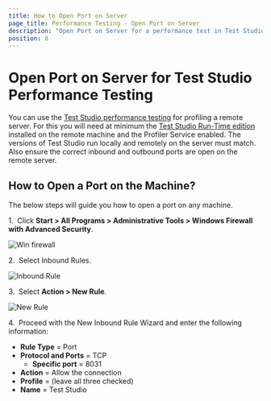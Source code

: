 ```yaml
---
title: How to Open Port on Server
page_title: Performance Testing - Open Port on Server
description: "Open Port on Server for a performance test in Test Studio project."
position: 8
---
```

# Open Port on Server for Test Studio Performance Testing

You can use the <a href="/features/testing-types/performance-testing/overview" target="_blank">Test Studio performance testing</a> for profiling a remote server. For this you will need at minimum the <a href="https://www.telerik.com/teststudio/test-studio-runtime" target="_blank">Test Studio Run-Time edition</a> installed on the remote machine and the Profiler Service enabled. The versions of Test Studio run locally and remotely on the server must match. Also ensure the correct inbound and outbound ports are open on the remote server.

## How to Open a Port on the Machine?

The below steps will guide you how to open a port on any machine.

1.&nbsp; Click **Start > All Programs > Administrative Tools > Windows Firewall with Advanced Security**.

![Win firewall][1]

2.&nbsp; Select Inbound Rules.

![Inbound Rule][2]

3.&nbsp; Select **Action > New Rule**.

![New Rule][3]

4.&nbsp; Proceed with the New Inbound Rule Wizard and enter the following information:

- **Rule Type** = Port
- **Protocol and Ports** = TCP
  - **Specific port** = 8031
- **Action** = Allow the connection
- **Profile** = (leave all three checked)
- **Name** = Test Studio

[1]: /img/features/testing-types/performance-testing/open-port-on-server/fig1.png
[2]: /img/features/testing-types/performance-testing/open-port-on-server/fig2.png
[3]: /img/features/testing-types/performance-testing/open-port-on-server/fig3.png
